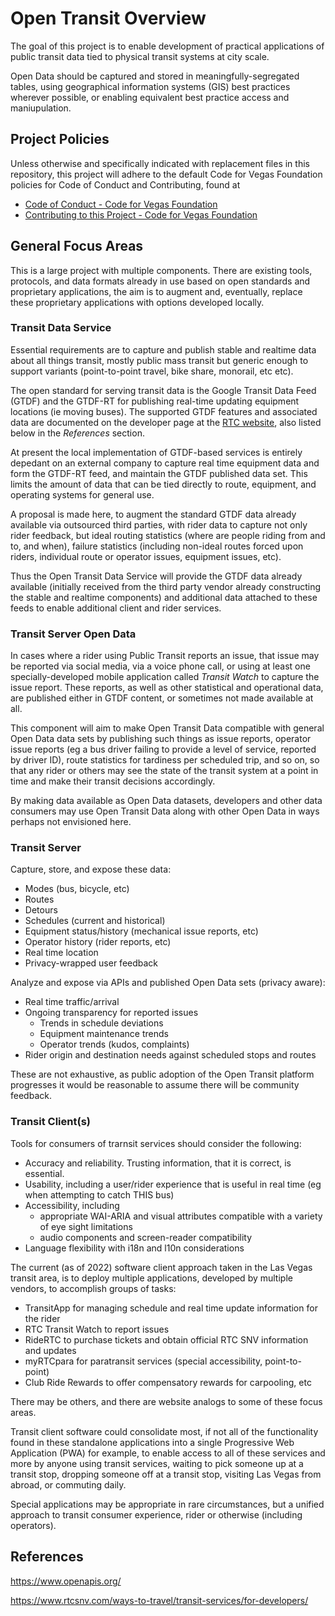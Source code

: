 <!--
 Copyright (C) 2022 Code for Vegas Foundation
 
 This file is part of ov-open-transit.
 
 ov-open-transit is free software: you can redistribute it and/or modify
 it under the terms of the GNU General Public License as published by
 the Free Software Foundation, either version 3 of the License, or
 (at your option) any later version.
 
 ov-open-transit is distributed in the hope that it will be useful,
 but WITHOUT ANY WARRANTY; without even the implied warranty of
 MERCHANTABILITY or FITNESS FOR A PARTICULAR PURPOSE.  See the
 GNU General Public License for more details.
 
 You should have received a copy of the GNU General Public License
 along with ov-open-transit.  If not, see <http://www.gnu.org/licenses/>.
-->

# Open Transit Overview

The goal of this project is to enable development of practical applications of public transit data tied to physical transit systems at city scale.

Open Data should be captured and stored in meaningfully-segregated tables, using geographical information systems (GIS) best practices wherever possible, or enabling equivalent best practice access and maniupulation.

## Project Policies

Unless otherwise and specifically indicated with replacement files in this repository, this project will adhere to the default Code for Vegas Foundation policies for Code of Conduct and Contributing, found at

* [Code of Conduct - Code for Vegas Foundation](https://github.com/CodeForVegas/.github/blob/main/CODE_OF_CONDUCT.md)
* [Contributing to this Project - Code for Vegas Foundation](https://github.com/CodeForVegas/.github/blob/main/CONTRIBUTING.md)

## General Focus Areas

This is a large project with multiple components. There are existing tools, protocols, and data formats already in use based on open standards and proprietary applications, the aim is to augment and, eventually, replace these proprietary applications with options developed locally.

### Transit Data Service

Essential requirements are to capture and publish stable and realtime data about all things transit, mostly public mass transit but generic enough to support variants (point-to-point travel, bike share, monorail, etc etc).

The open standard for serving transit data is the Google Transit Data Feed (GTDF) and the GTDF-RT for publishing real-time updating equipment locations (ie moving buses). The supported GTDF features and associated data are documented on the developer page at the [RTC website](https://www.rtcsnv.com/ways-to-travel/transit-services/for-developers/), also listed below in the *References* section.

At present the local implementation of GTDF-based services is entirely depedant on an external company to capture real time equipment data and form the GTDF-RT feed, and maintain the GTDF published data set. This limits the amount of data that can be tied directly to route, equipment, and operating systems for general use.

A proposal is made here, to augment the standard GTDF data already available via outsourced third parties, with rider data to capture not only rider feedback, but ideal routing statistics (where are people riding from and to, and when), failure statistics (including non-ideal routes forced upon riders, individual route or operator issues, equipment issues, etc).

Thus the Open Transit Data Service will provide the GTDF data already available (initially received from the third party vendor already constructing the stable and realtime components) and additional data attached to these feeds to enable additional client and rider services.

### Transit Server Open Data

In cases where a rider using Public Transit reports an issue, that issue may be reported via social media, via a voice phone call, or using at least one specially-developed mobile application called *Transit Watch* to capture the issue report. These reports, as well as other statistical and operational data, are published either in GTDF content, or sometimes not made available at all.

This component will aim to make Open Transit Data compatible with general Open Data data sets by publishing such things as issue reports, operator issue reports (eg a bus driver failing to provide a level of service, reported by driver ID), route statistics for tardiness per scheduled trip, and so on, so that any rider or others may see the state of the transit system at a point in time and make their transit decisions accordingly.

By making data available as Open Data datasets, developers and other data consumers may use Open Transit Data along with other Open Data in ways perhaps not envisioned here.

### Transit Server

Capture, store, and expose these data:

* Modes (bus, bicycle, etc)
* Routes
* Detours
* Schedules (current and historical)
* Equipment status/history (mechanical issue reports, etc)
* Operator history (rider reports, etc)
* Real time location
* Privacy-wrapped user feedback

Analyze and expose via APIs and published Open Data sets (privacy aware):

* Real time traffic/arrival
* Ongoing transparency for reported issues
  * Trends in schedule deviations
  * Equipment maintenance trends
  * Operator trends (kudos, complaints)
* Rider origin and destination needs against scheduled stops and routes

These are not exhaustive, as public adoption of the Open Transit platform progresses it would be reasonable to assume there will be community feedback.

### Transit Client(s)

Tools for consumers of trarnsit services should consider the following:

* Accuracy and reliability. Trusting information, that it is correct, is essential.
* Usability, including a user/rider experience that is useful in real time (eg when attempting to catch THIS bus)
* Accessibility, including
  * appropriate WAI-ARIA and visual attributes compatible with a variety of eye sight limitations
  * audio components and screen-reader compatibility
* Language flexibility with i18n and l10n considerations

The current (as of 2022) software client approach taken in the Las Vegas transit area, is to deploy multiple applications, developed by multiple vendors, to accomplish groups of tasks:

* TransitApp for managing schedule and real time update information for the rider
* RTC Transit Watch to report issues
* RideRTC to purchase tickets and obtain official RTC SNV information and updates
* myRTCpara for paratransit services (special accessibility, point-to-point)
* Club Ride Rewards to offer compensatory rewards for carpooling, etc
  
There may be others, and there are website analogs to some of these focus areas.

Transit client software could consolidate most, if not all of the functionality found in these standalone applications into a single Progressive Web Application (PWA) for example, to enable access to all of these services and more by anyone using transit services, waiting to pick someone up at a transit stop, dropping someone off at a transit stop, visiting Las Vegas from abroad, or commuting daily.

Special applications may be appropriate in rare circumstances, but a unified approach to transit consumer experience, rider or otherwise (including operators).

## References

<https://www.openapis.org/>

<https://www.rtcsnv.com/ways-to-travel/transit-services/for-developers/>
